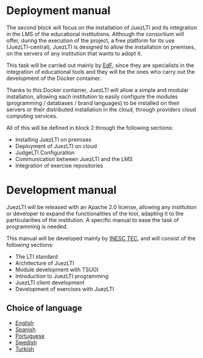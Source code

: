 # Deployment manual
The second block will focus on the installation of JuezLTI and its integration in the LMS of the educational institutions. Although the consortium will offer, during the execution of the project, a free platform for its use (JuezLTI-central), JuezLTI is designed to allow the installation on premises, on the servers of any institution that wants to adopt it.

This task will be carried out mainly by [EdF](http://www.edf.global/), since they are specialists in the integration of educational tools and they will be the ones who carry out the development of the Docker container.

Thanks to this Docker container, JuezLTI will allow a simple and modular installation, allowing each institution to easily configure the modules (programming / databases / brand languages) to be installed on their servers or their distributed installation in the cloud, through providers cloud computing services.

All of this will be defined in block 2 through the following sections:
- Installing JuezLTI on premises
- Deployment of JuezLTI on cloud
- JudgeLTI Configuration
- Communication between JuezLTI and the LMS
- Integration of exercise repositories


# Development manual
JuezLTI will be released with an Apache 2.0 license, allowing any institution or developer to expand the functionalities of the tool, adapting it to the particularities of the institution. A specific manual to ease the task of programming is needed. 

This manual will be developed mainly by [INESC TEC](http://www.inesctec.pt/), and will consist of the following sections:
- The LTI standard
- Architecture of JuezLTI
- Module development with TSUGI
- Introduction to JuezLTI programming
- JuezLTI client development
- Development of exercises with JuezLTI

## Choice of language
- [English](README.md)
- [Spanish](README_es.md)
- [Portuguese](README_pt.md)
- [Swedish](README_sv.md)
- [Turkish](README_tr.md)
